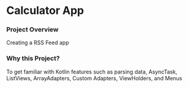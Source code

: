 # Calculator App
### Project Overview
Creating a RSS Feed app

### Why this Project?
To get familiar with Kotlin features such as parsing data, AsyncTask, ListViews, ArrayAdapters, Custom Adapters, ViewHolders, and Menus

